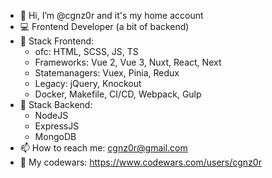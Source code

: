 - 👋 Hi, I’m @cgnz0r and it's my home account
- 💻 Frontend Developer (a bit of backend)
- 📜 Stack Frontend: 
  - ofc: HTML, SCSS, JS, TS
  - Frameworks: Vue 2, Vue 3, Nuxt, React, Next
  - Statemanagers: Vuex, Pinia, Redux
  - Legacy: jQuery, Knockout
  - Docker, Makefile, CI/CD, Webpack, Gulp
- 📜 Stack Backend: 
  - NodeJS
  - ExpressJS
  - MongoDB
- 📫 How to reach me: cgnz0r@gmail.com 
- 📌 My codewars: https://www.codewars.com/users/cgnz0r


<!---
cgnz0r/cgnz0r is a ✨ special ✨ repository because its `README.md` (this file) appears on your GitHub profile.
You can click the Preview link to take a look at your changes.
--->
